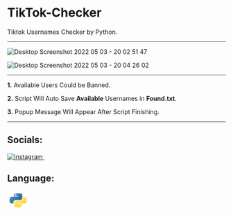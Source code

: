 # TikTok-Checker
Tiktok Usernames Checker by Python.

---
![Desktop Screenshot 2022 05 03 - 20 02 51 47](https://user-images.githubusercontent.com/104280578/166503501-a19f3d06-3141-4fec-805b-58c7d22544cf.png)

![Desktop Screenshot 2022 05 03 - 20 04 26 02](https://user-images.githubusercontent.com/104280578/166503571-f24e0c31-a80d-4aa9-b524-5d67df4efea4.png)

---

**1.** Available Users Could be Banned.

**2.** Script Will Auto Save **Available** Usernames in **Found.txt**.

**3.** Popup Message Will Appear After Script Finishing.

---


## Socials:

<a href="https://www.instagram.com/thrudespair/" target="_blank">
 <img class="img" style="height: 40px; width:50px;" src="https://github.com/rahuldkjain/github-profile-readme-generator/blob/master/src/images/icons/Social/instagram.svg" alt="instagram">
</a>


<a href="https://discord.com/users/913666849324007476" target="_blank">
 <img class="img" style="height: 0px; width:41px;" src="https://github.com/diamkil/socials/blob/main/public/img/discord.png" alt="Discord">
</a>
  
## Language:
<a href="https://www.python.org/" target="_blank">
 <img style="height: 40px; width:50px;" src="https://raw.githubusercontent.com/devicons/devicon/master/icons/python/python-original.svg" alt="Python">
</a>

